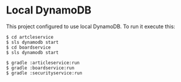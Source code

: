 # Local DynamoDB

This project configured to use local DynamoDB. To run it execute this:

```
$ cd artcleservice
$ sls dynamodb start
$ cd boardservice
$ sls dynamodb start
```

```
$ gradle :articleservice:run
$ gradle :boardservice:run
$ gradle :securityservice:run
```
